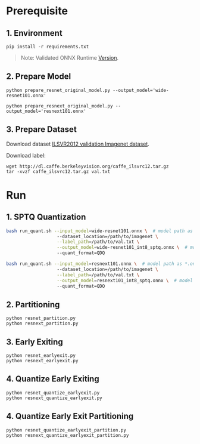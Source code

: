 # Prerequisite

## 1. Environment

```shell
pip install -r requirements.txt
```

> Note: Validated ONNX Runtime [Version](/docs/source/installation_guide.md#validated-software-environment).

## 2. Prepare Model

```shell
python prepare_resnet_original_model.py --output_model='wide-resnet101.onnx'
```

```shell
python prepare_resnext_original_model.py --output_model='resnext101.onnx'
```

## 3. Prepare Dataset

Download dataset [ILSVR2012 validation Imagenet dataset](http://www.image-net.org/challenges/LSVRC/2012/downloads).

Download label:

```shell
wget http://dl.caffe.berkeleyvision.org/caffe_ilsvrc12.tar.gz
tar -xvzf caffe_ilsvrc12.tar.gz val.txt
```

# Run

## 1. SPTQ Quantization

```bash
bash run_quant.sh --input_model=wide-resnet101.onnx \  # model path as *.onnx
                   --dataset_location=/path/to/imagenet \
                   --label_path=/path/to/val.txt \
                   --output_model=wide-resnet101_int8_sptq.onnx \  # model path as *.onnx
                   --quant_format=QDQ
```

```bash
bash run_quant.sh --input_model=resnext101.onnx \  # model path as *.onnx
                   --dataset_location=/path/to/imagenet \
                   --label_path=/path/to/val.txt \
                   --output_model=resnext101_int8_sptq.onnx \  # model path as *.onnx
                   --quant_format=QDQ
```

## 2. Partitioning

```shell
python resnet_partition.py
python resnext_partition.py
```

## 3. Early Exiting

```shell
python resnet_earlyexit.py
python resnext_earlyexit.py
```

## 4. Quantize Early Exiting

```shell
python resnet_quantize_earlyexit.py
python resnext_quantize_earlyexit.py
```
## 4. Quantize Early Exit Partitioning

```shell
python resnet_quantize_earlyexit_partition.py
python resnext_quantize_earlyexit_partition.py
```


